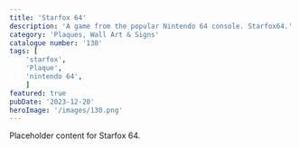 ```yaml
---
title: 'Starfox 64'
description: 'A game from the popular Nintendo 64 console. Starfox64.'
category: 'Plaques, Wall Art & Signs'
catalogue number: '130'
tags: [
    'starfox', 
    'Plaque', 
    'nintendo 64',
    ]
featured: true
pubDate: '2023-12-20'
heroImage: '/images/130.png'
---
```


Placeholder content for Starfox 64.